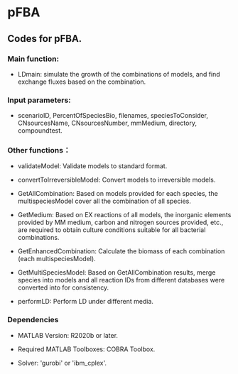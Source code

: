 # pFBA
## Codes for pFBA.


### Main function:

- LDmain:  simulate the growth of the combinations of models, and find exchange fluxes based on the combination.


### Input parameters: 

- scenarioID, PercentOfSpeciesBio, filenames, speciesToConsider, CNsourcesName, CNsourcesNumber, mmMedium, directory, compoundtest.


### Other functions：

- validateModel: Validate models to standard format.

- convertToIrreversibleModel: Convert models to irreversible models.

- GetAllCombination: Based on models provided for each species, the multispeciesModel cover all the combination of all species.

- GetMedium: Based on EX reactions of all models, the inorganic elements provided by MM medium, carbon and nitrogen sources provided, etc., are required to obtain culture conditions suitable for all bacterial combinations. 

- GetEnhancedCombination: Calculate the biomass of each combination (each multispeciesModel).

- GetMultiSpeciesModel: Based on GetAllCombination results, merge species into models and all reaction IDs from different databases were converted into for consistency.

- performLD: Perform LD under different media.

### Dependencies

- MATLAB Version: R2020b or later.

- Required MATLAB Toolboxes: COBRA Toolbox.
  
- Solver: 'gurobi' or 'ibm_cplex'.

